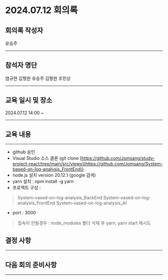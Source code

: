 

# 2024.07.12 회의록
## 회의록 작성자
유승주
***
## 참석자 명단
염규현
김형원
유승주
김형원
조민상
***
## 교육 일시 및 장소
2024.07.12 14:00 ~



***
## 교육 내용
***

 - github 승인
 - Visual Studio 소스 클론 (git clone [https://github.com/Jomsang/study-project-react/tree/main/src/views](https://github.com/Jomsang/System-based-on-log-analysis_FrontEnd))
 - node.js 설치 version 20.12.1 (google 검색)
 - yarn 설치 : npm install -g yarn
 - 프로젝트 구성 :
  > System-vased-on-log-analysis_BackEnd
  > System-vased-on-log-analysis_FrontEnd
  > System-vased-on-log-analysis_AI
 - port : 3000
  > 접속이 안될경우 : node_modules 폴더 삭제 후 yarn, yarn start 재시도

## 결정 사항



***
## 다음 회의 준비사항



***
